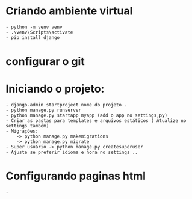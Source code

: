 # Criando ambiente virtual
    - python -m venv venv
    - .\venv\Scripts\activate
    - pip install django 

# configurar o git 

# Iniciando o projeto:
    - django-admin startproject nome do projeto . 
    - python manage.py runserver
    - python manage.py startapp myapp (add o app no settings,py)
    - Criar as pastas para templates e arquivos estáticos ( Atualize no settings também)
    - Migrações: 
        -> python manage.py makemigrations  
        -> python manage.py migrate
    - Super usuário -> python manage.py createsuperuser
    - Ajuste se preferir idioma e hora no settings .. 

# Configurando paginas html
    - 
